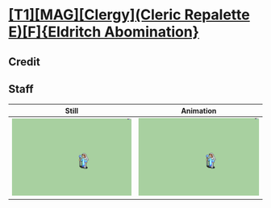 # [\[T1\]\[MAG\]\[Clergy\]\(Cleric Repalette E\)\[F\]{Eldritch Abomination}](../)

## Credit


	
## Staff

| Still | Animation |
| :---: | :-------: |
| ![Staff still](./Staff_000.png) | ![Staff animation](./Staff.gif) |
